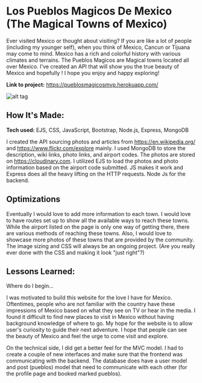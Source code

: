 # Los Pueblos Magicos De Mexico (The Magical Towns of Mexico) 

Ever visited Mexico or thought about visiting? If you are like a lot of people (including my younger self), when you think of Mexico, Cancun or Tijuana may come to mind. Mexico has a rich and colorful history with various climates and terrains. The Pueblos Magicos are Magical towns located all over Mexico. I've created an API that will show you the true beauty of Mexico and hopefully ! I hope you enjoy and happy exploring!

**Link to project:** https://pueblosmagicosmvp.herokuapp.com/

![alt tag](https://res.cloudinary.com/pueblosmagicos/image/upload/v1623767998/PueblosWebsitePhotosBackground/GTOandMe_agrue5.jpg)

## How It's Made:

**Tech used:** EJS, CSS, JavaScript, Bootstrap, Node.js, Express, MongoDB

I created the API sourcing photos and articles from https://en.wikipedia.org/ and https://www.flickr.com/explore mainly. I used MongoDB to store the description, wiki links, photo links, and airport codes. The photos are stored on https://cloudinary.com. I utilized EJS to load the photos and photo information based on the airport code submitted. JS makes it work and Express does all the heavy lifting on the HTTP requests. Node Js for the backend.


## Optimizations
Eventually I would love to add more information to each town. I would love to have routes set up to show all the available ways to reach these towns. While the airport listed on the page is only one way of getting there, there are various methods of reaching these towns. Also, I would love to showcase more photos of these towns that are provided by the community. The image sizing and CSS will always be an ongoing project. (Are you really ever done with the CSS and making it look "just right"?)



## Lessons Learned:

Where do I begin...

I was motivated to build this website for the love I have for Mexico. Oftentimes, people who are not familiar with the country have these impressions of Mexico based on what they see on TV or hear in the media. I found it difficult to find new places to visit in Mexico without having background knowledge of where to go. My hope for the website is to allow user's curiosity to guide their next adventure. I hope that people can see the beauty of Mexico and feel the urge to come visit and explore.

On the technical side, I did get a better feel for the MVC model. I had to create a couple of new interfaces and make sure that the frontend was communicating with the backend. The database does have a user model and post (pueblos) model that need to communicate with each other (for the profile page and booked marked pueblos).


